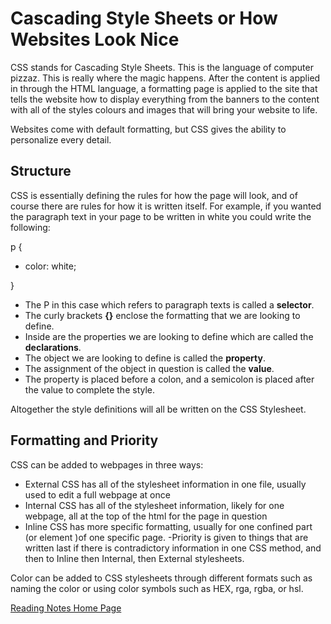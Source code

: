 # Cascading Style Sheets or How Websites Look Nice

CSS stands for Cascading Style Sheets. This is the language of computer pizzaz. This is really where the magic happens. After the content is applied in through the HTML language, a formatting page is applied to the site that tells the website how to display everything from the banners to the content with all of the styles colours and images that will bring your website to life.

Websites come with default formatting, but CSS gives the ability to personalize every detail. 

## Structure

CSS is essentially defining the rules for how the page will look, and of course there are rules for how it is written itself. For example, if you wanted the paragraph text in your page to be written in white you could write the following:

p {
   - color: white;

}

- The P in this case which refers to paragraph texts is called a **selector**.
- The curly brackets **{}** enclose the formatting that we are looking to define.
 - Inside are the properties we are looking to define which are called the **declarations**.
 - The object we are looking to define is called the **property**.
 - The assignment of the object in question is called the **value**. 
 - The property is placed before a colon, and a semicolon is placed after the value to complete the style.

 Altogether the style definitions will all be written on the CSS Stylesheet.


 ## Formatting and Priority
 CSS can be added to webpages in three ways:
 - External CSS has all of the stylesheet information in one file, usually used to edit a full webpage at once
 - Internal CSS has all of the stylesheet information, likely for one webpage, all at the top of the html for the page in question
 - Inline CSS has more specific formatting, usually for one confined part (or element )of one specific page. 
 -Priority is given to things that are written last if there is contradictory information in one CSS method, and then to Inline then Internal, then External stylesheets. 

 Color can be added to CSS stylesheets through different formats such as naming the color or using color symbols such as HEX, rga, rgba, or hsl.  


[Reading Notes Home Page](README.md)